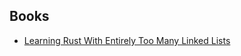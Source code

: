 ## Books

- [Learning Rust With Entirely Too Many Linked Lists](https://cglab.ca/~abeinges/blah/too-many-lists/book/)

